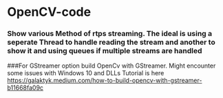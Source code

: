 # OpenCV-code

### Show various Method of rtps streaming. The ideal is using a seperate Thread to handle reading the stream and another to show it and using queues if multiple streams are handled

###For GStreamer option build OpenCv with GStreamer. Might encounter some issues with Windows 10 and DLLs Tutorial is here https://galaktyk.medium.com/how-to-build-opencv-with-gstreamer-b11668fa09c

